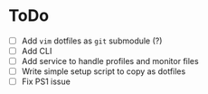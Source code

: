 # ToDo

* [ ] Add `vim` dotfiles as `git` submodule (?)
* [ ] Add CLI
* [ ] Add service to handle profiles and monitor files
* [ ] Write simple setup script to copy as dotfiles
* [ ] Fix PS1 issue

